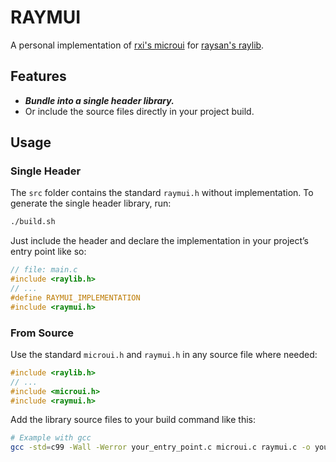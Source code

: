 # RAYMUI

A personal implementation of [rxi's microui](https://github.com/rxi/microui) for [raysan's raylib](https://github.com/raysan5/raylib).

## Features

* ***Bundle into a single header library.***
* Or include the source files directly in your project build.

## Usage

### Single Header

The `src` folder contains the standard `raymui.h` without implementation.
To generate the single header library, run:

```sh
./build.sh
```

Just include the header and declare the implementation in your project’s entry point like so:

```c
// file: main.c
#include <raylib.h>
// ...
#define RAYMUI_IMPLEMENTATION
#include <raymui.h>
```

### From Source

Use the standard `microui.h` and `raymui.h` in any source file where needed:

```c
#include <raylib.h>
// ...
#include <microui.h>
#include <raymui.h>
```

Add the library source files to your build command like this:

```sh
# Example with gcc
gcc -std=c99 -Wall -Werror your_entry_point.c microui.c raymui.c -o your_app -lraylib -lGL -lm -lpthread -ldl -lrt -lX11
```
